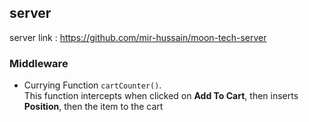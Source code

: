 ## server

server link : https://github.com/mir-hussain/moon-tech-server

### Middleware

- Currying Function `cartCounter()`. <br/>
  This function intercepts when clicked on **Add To Cart**, then inserts **Position**, then the item to the cart
